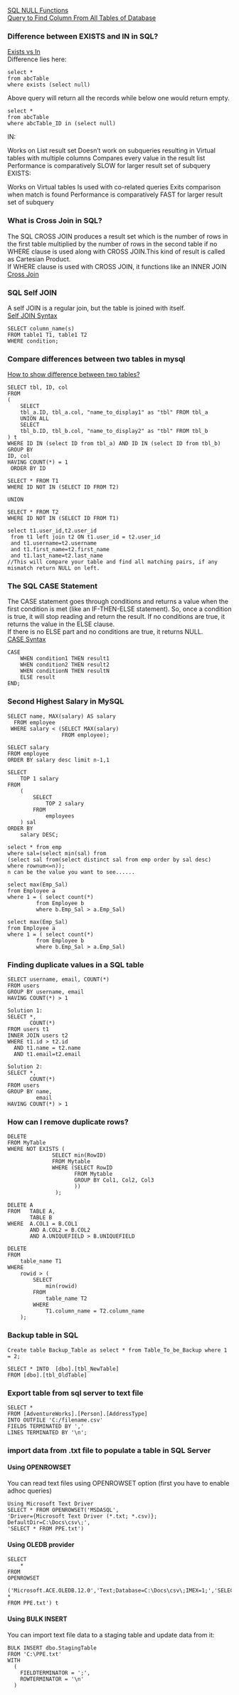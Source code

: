 <a href="https://www.w3schools.com/sql/sql_isnull.asp">SQL NULL Functions</a><br>
<a href="https://blog.sqlauthority.com/2008/08/06/sql-server-query-to-find-column-from-all-tables-of-database/amp/">Query to Find Column From All Tables of Database</a><br>
### Difference between EXISTS and IN in SQL?
<a href="https://intellipaat.com/community/3903/difference-between-exists-and-in-in-sql">Exists vs In</a><br>
Difference lies here:
```
select * 
from abcTable
where exists (select null) 
```
Above query will return all the records while below one would return empty.
```
select *
from abcTable
where abcTable_ID in (select null)
```
IN:

Works on List result set
Doesn’t work on subqueries resulting in Virtual tables with multiple columns
Compares every value in the result list
Performance is comparatively SLOW for larger result set of subquery
EXISTS:

Works on Virtual tables
Is used with co-related queries
Exits comparison when match is found
Performance is comparatively FAST for larger result set of subquery
### What is Cross Join in SQL?
The SQL CROSS JOIN produces a result set which is the number of rows in the first table multiplied by the number of rows in the second table if no WHERE clause is used along with CROSS JOIN.This kind of result is called as Cartesian Product.
<br>
If WHERE clause is used with CROSS JOIN, it functions like an INNER JOIN
<br>
<a href="https://www.essentialsql.com/cross-join-introduction/">Cross Join</a>
### SQL Self JOIN
A self JOIN is a regular join, but the table is joined with itself.
<br><a href="https://www.w3resource.com/sql/joins/perform-a-self-join.php">Self JOIN Syntax</a><br>
```
SELECT column_name(s)
FROM table1 T1, table1 T2
WHERE condition;
```
### Compare differences between two tables in mysql
<a href="https://dba.stackexchange.com/questions/214365/how-to-show-difference-between-two-tables">How to show difference between two tables?</a><br>
```
SELECT tbl, ID, col
FROM
(
    SELECT
    tbl_a.ID, tbl_a.col, "name_to_display1" as "tbl" FROM tbl_a
    UNION ALL
    SELECT
    tbl_b.ID, tbl_b.col, "name_to_display2" as "tbl" FROM tbl_b
) t
WHERE ID IN (select ID from tbl_a) AND ID IN (select ID from tbl_b)
GROUP BY
ID, col
HAVING COUNT(*) = 1
 ORDER BY ID
```

```
SELECT * FROM T1
WHERE ID NOT IN (SELECT ID FROM T2)

UNION

SELECT * FROM T2
WHERE ID NOT IN (SELECT ID FROM T1)
```
```
select t1.user_id,t2.user_id 
 from t1 left join t2 ON t1.user_id = t2.user_id 
 and t1.username=t2.username 
 and t1.first_name=t2.first_name 
 and t1.last_name=t2.last_name
//This will compare your table and find all matching pairs, if any mismatch return NULL on left.
```
### The SQL CASE Statement
The CASE statement goes through conditions and returns a value when the first condition is met (like an IF-THEN-ELSE statement). So, once a condition is true, it will stop reading and return the result. If no conditions are true, it returns the value in the ELSE clause.
<br>
If there is no ELSE part and no conditions are true, it returns NULL.<br>
<a href="https://www.sqlshack.com/case-statement-in-sql/">CASE Syntax</a><br>
```
CASE
    WHEN condition1 THEN result1
    WHEN condition2 THEN result2
    WHEN conditionN THEN resultN
    ELSE result
END;
```
### Second Highest Salary in MySQL
```
SELECT name, MAX(salary) AS salary
  FROM employee
 WHERE salary < (SELECT MAX(salary)
                 FROM employee); 
```
```
SELECT salary 
FROM employee 
ORDER BY salary desc limit n-1,1
```
```
SELECT
    TOP 1 salary
FROM
    (
        SELECT
            TOP 2 salary
        FROM
            employees
    ) sal
ORDER BY
    salary DESC;
```
```
select * from emp 
where sal=(select min(sal) from 
(select sal from(select distinct sal from emp order by sal desc)
where rownum<=n));
n can be the value you want to see......

select max(Emp_Sal) 
from Employee a
where 1 = ( select count(*) 
         from Employee b
         where b.Emp_Sal > a.Emp_Sal)

select max(Emp_Sal) 
from Employee a
where 1 = ( select count(*) 
         from Employee b
         where b.Emp_Sal > a.Emp_Sal)
```
### Finding duplicate values in a SQL table
```
SELECT username, email, COUNT(*)
FROM users
GROUP BY username, email
HAVING COUNT(*) > 1
```
```
Solution 1:
SELECT *,
       COUNT(*)
FROM users t1
INNER JOIN users t2
WHERE t1.id > t2.id
  AND t1.name = t2.name
  AND t1.email=t2.email

Solution 2:
SELECT *,
       COUNT(*)
FROM users
GROUP BY name,
         email
HAVING COUNT(*) > 1
```
### How can I remove duplicate rows?
```
DELETE 
FROM MyTable
WHERE NOT EXISTS (
              SELECT min(RowID)
              FROM Mytable
              WHERE (SELECT RowID 
                     FROM Mytable
                     GROUP BY Col1, Col2, Col3
                     ))
               );

DELETE A
FROM   TABLE A,
       TABLE B
WHERE  A.COL1 = B.COL1
       AND A.COL2 = B.COL2
       AND A.UNIQUEFIELD > B.UNIQUEFIELD

DELETE
FROM
    table_name T1
WHERE
    rowid > (
        SELECT
            min(rowid)
        FROM
            table_name T2
        WHERE
            T1.column_name = T2.column_name
    );
```
### Backup table in SQL
```
Create table Backup_Table as select * from Table_To_be_Backup where 1 = 2;

SELECT * INTO  [dbo].[tbl_NewTable] 
FROM [dbo].[tbl_OldTable]
```
### Export table from sql server to text file
```
SELECT *
FROM [AdventureWorks].[Person].[AddressType] 
INTO OUTFILE 'C:/filename.csv'
FIELDS TERMINATED BY ','
LINES TERMINATED BY '\n';
```
### import data from .txt file to populate a table in SQL Server
#### Using OPENROWSET
You can read text files using OPENROWSET option (first you have to enable adhoc queries)
```
Using Microsoft Text Driver
SELECT * FROM OPENROWSET('MSDASQL',
'Driver={Microsoft Text Driver (*.txt; *.csv)};
DefaultDir=C:\Docs\csv\;',
'SELECT * FROM PPE.txt')
```
#### Using OLEDB provider
```
SELECT 
    * 
FROM 
OPENROWSET
        ('Microsoft.ACE.OLEDB.12.0','Text;Database=C:\Docs\csv\;IMEX=1;','SELECT * 
FROM PPE.txt') t
```
#### Using BULK INSERT
You can import text file data to a staging table and update data from it:
```
BULK INSERT dbo.StagingTable
FROM 'C:\PPE.txt'
WITH 
  (
    FIELDTERMINATOR = ';', 
    ROWTERMINATOR = '\n' 
  )
```
